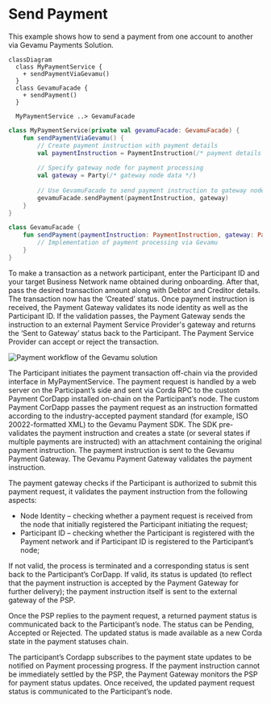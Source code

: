 # Send Payment

This example shows how to send a payment from one account to another via Gevamu Payments Solution.

```mermaid
classDiagram
  class MyPaymentService {
    + sendPaymentViaGevamu()
  }
  class GevamuFacade {
    + sendPayment()
  }

  MyPaymentService ..> GevamuFacade
```

```kotlin
class MyPaymentService(private val gevamuFacade: GevamuFacade) {
    fun sendPaymentViaGevamu() {
        // Create payment instruction with payment details
        val paymentInstruction = PaymentInstruction(/* payment details */)
        
        // Specify gateway node for payment processing
        val gateway = Party(/* gateway node data */)
        
        // Use GevamuFacade to send payment instruction to gateway node
        gevamuFacade.sendPayment(paymentInstruction, gateway)
    }
}

class GevamuFacade {
    fun sendPayment(paymentInstruction: PaymentInstruction, gateway: Party): List<StateAndRef<Payment>> {
        // Implementation of payment processing via Gevamu
    }
}
```

To make a transaction as a network participant, enter the Participant ID and your target Business Network name obtained during onboarding.
After that, pass the desired transaction amount along with Debtor and Creditor details.
The transaction now has the ‘Created’ status. 
Once payment instruction is received, the Payment Gateway validates its node identity as well as the Participant ID. If the validation passes, the Payment Gateway sends the instruction to an external Payment Service Provider's gateway and returns the ‘Sent to Gateway’ status back to the Participant.
The Payment Service Provider can accept or reject the transaction.

![Payment workflow of the Gevamu solution](/img/Payment_workflow.png)

The Participant initiates the payment transaction off-chain via the provided interface in MyPaymentService.
The payment request is handled by a web server on the Participant’s side and sent via Corda RPC to the custom Payment CorDapp installed on-chain on the Participant’s node.
The custom Payment CorDapp passes the payment request as an instruction formatted according to the industry-accepted payment standard (for example, ISO 20022-formatted XML) to the Gevamu Payment SDK.
The SDK pre-validates the payment instruction and creates a state (or several states if multiple payments are instructed) with an attachment containing the original payment instruction.
The payment instruction is sent to the Gevamu Payment Gateway.
The Gevamu Payment Gateway validates the payment instruction.

The payment gateway checks if the Participant is authorized to submit this payment request, it validates the payment instruction from the following aspects:
- Node Identity – checking whether a payment request is received from the node that initially registered the Participant initiating the request;
- Participant ID – checking whether the Participant is registered with the Payment network and if Participant ID is registered to the Participant’s node;

If not valid, the process is terminated and a corresponding status is sent back to the Participant’s CorDapp.
If valid, its status is updated (to reflect that the payment instruction is accepted by the Payment Gateway for further delivery); the payment instruction itself is sent to the external gateway of the PSP.

Once the PSP replies to the payment request, a returned payment status is communicated back to the Participant’s node.
The status can be Pending, Accepted or Rejected.
The updated status is made available as a new Corda state in the payment statuses chain.

The participant’s Cordapp subscribes to the payment state updates to be notified on Payment processing progress.
If the payment instruction cannot be immediately settled by the PSP, the Payment Gateway monitors the PSP for payment status updates.
Once received, the updated payment request status is communicated to the Participant’s node.